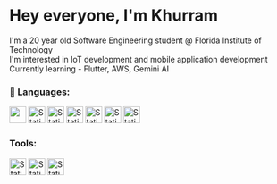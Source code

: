 # Hey everyone, I'm Khurram
I'm a 20 year old Software Engineering student @ Florida Institute of Technology  
I'm interested in IoT development and mobile application development  
Currently learning - Flutter, AWS, Gemini AI  

###
### 🧪 Languages:
<img src="https://img.shields.io/badge/C%2B%2B-darkblue?logo=C%2B%2B" height=30> <img alt="Static Badge" src="https://img.shields.io/badge/Arduino-teal?logo=Arduino" height=30> <img alt="Static Badge" src="https://img.shields.io/badge/Python-lightgreen?logo=Python" height=30>
<img alt="Static Badge" src="https://img.shields.io/badge/Java-orange?logo=openjdk" height = 30>
 <img alt="Static Badge" src="https://img.shields.io/badge/HTML-white?logo=html5" height=30>
<img alt="Static Badge" src="https://img.shields.io/badge/CSS-lightblue?logo=css3" height=30> <img alt="Static Badge" src="https://img.shields.io/badge/Flutter-grey?logo=flutter" height=30>  



### Tools:

<img alt="Static Badge" src="https://img.shields.io/badge/AWS-red?logo=amazon%20web%20services" height = 30> <img alt="Static Badge" src="https://img.shields.io/badge/VS%20Code-skyblue?logo=visual%20studio%20code" height = 30> <img alt="Static Badge" src="https://img.shields.io/badge/Github-gray?logo=github" height = 30> 




